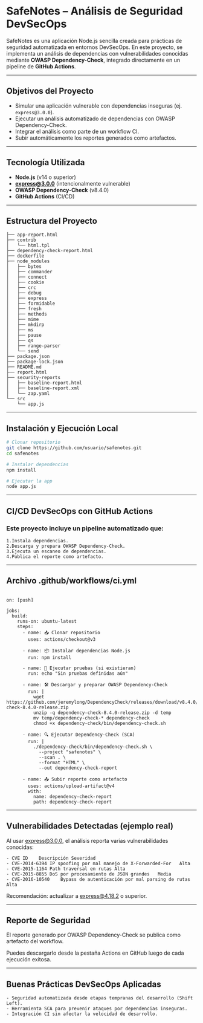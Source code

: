 # SafeNotes – Análisis de Seguridad DevSecOps

SafeNotes es una aplicación Node.js sencilla creada para prácticas de seguridad automatizada en entornos DevSecOps. En este proyecto, se implementa un análisis de dependencias con vulnerabilidades conocidas mediante **OWASP Dependency-Check**, integrado directamente en un pipeline de **GitHub Actions**.

---

## Objetivos del Proyecto

- Simular una aplicación vulnerable con dependencias inseguras (ej. `express@3.0.0`).
- Ejecutar un análisis automatizado de dependencias con OWASP Dependency-Check.
- Integrar el análisis como parte de un workflow CI.
- Subir automáticamente los reportes generados como artefactos.

---

## Tecnología Utilizada

- **Node.js** (v14 o superior)
- **express@3.0.0** (intencionalmente vulnerable)
- **OWASP Dependency-Check** (v8.4.0)
- **GitHub Actions** (CI/CD)

---

## Estructura del Proyecto

```../safenotes/
├── app-report.html
├── contrib
│   └── html.tpl
├── dependency-check-report.html
├── dockerfile
├── node_modules
│   ├── bytes
│   ├── commander
│   ├── connect
│   ├── cookie
│   ├── crc
│   ├── debug
│   ├── express
│   ├── formidable
│   ├── fresh
│   ├── methods
│   ├── mime
│   ├── mkdirp
│   ├── ms
│   ├── pause
│   ├── qs
│   ├── range-parser
│   └── send
├── package.json
├── package-lock.json
├── README.md
├── report.html
├── security-reports
│   ├── baseline-report.html
│   ├── baseline-report.xml
│   └── zap.yaml
└── src
    └── app.js
```

---

## Instalación y Ejecución Local

```bash
# Clonar repositorio
git clone https://github.com/usuario/safenotes.git
cd safenotes

# Instalar dependencias
npm install

# Ejecutar la app
node app.js
```

---

## CI/CD DevSecOps con GitHub Actions
### Este proyecto incluye un pipeline automatizado que:

    1.Instala dependencias.
    2.Descarga y prepara OWASP Dependency-Check.
    3.Ejecuta un escaneo de dependencias.
    4.Publica el reporte como artefacto.

---

## Archivo .github/workflows/ci.yml

```name: DevSecOps CI

on: [push]

jobs:
  build:
    runs-on: ubuntu-latest
    steps:
      - name: 📥 Clonar repositorio
        uses: actions/checkout@v3

      - name: 📦 Instalar dependencias Node.js
        run: npm install

      - name: 🧪 Ejecutar pruebas (si existieran)
        run: echo "Sin pruebas definidas aún"

      - name: 🛠️ Descargar y preparar OWASP Dependency-Check
        run: |
          wget https://github.com/jeremylong/DependencyCheck/releases/download/v8.4.0/dependency-check-8.4.0-release.zip
          unzip -q dependency-check-8.4.0-release.zip -d temp
          mv temp/dependency-check-* dependency-check
          chmod +x dependency-check/bin/dependency-check.sh

      - name: 🔍 Ejecutar Dependency-Check (SCA)
        run: |
          ./dependency-check/bin/dependency-check.sh \
            --project "safenotes" \
            --scan . \
            --format "HTML" \
            --out dependency-check-report

      - name: 📤 Subir reporte como artefacto
        uses: actions/upload-artifact@v4
        with:
          name: dependency-check-report
          path: dependency-check-report
```
---

## Vulnerabilidades Detectadas (ejemplo real)
Al usar express@3.0.0, el análisis reporta varias vulnerabilidades conocidas:

    - CVE ID	Descripción	Severidad
    - CVE-2014-6394	IP spoofing por mal manejo de X-Forwarded-For	Alta
    - CVE-2015-1164	Path traversal en rutas	Alta
    - CVE-2015-8855	DoS por procesamiento de JSON grandes	Media
    - CVE-2016-10540	Bypass de autenticación por mal parsing de rutas	Alta

Recomendación: actualizar a express@4.18.2 o superior.

---

## Reporte de Seguridad
El reporte generado por OWASP Dependency-Check se publica como artefacto del workflow.

Puedes descargarlo desde la pestaña Actions en GitHub luego de cada ejecución exitosa.

---

## Buenas Prácticas DevSecOps Aplicadas
    - Seguridad automatizada desde etapas tempranas del desarrollo (Shift Left).
    - Herramienta SCA para prevenir ataques por dependencias inseguras.
    - Integración CI sin afectar la velocidad de desarrollo.